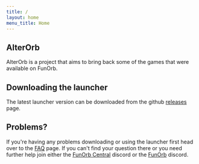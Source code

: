 ```yaml
---
title: /
layout: home
menu_title: Home
---
```

## AlterOrb

AlterOrb is a project that aims to bring back some of the games that were available on FunOrb.

## Downloading the launcher

The latest launcher version can be downloaded from the github [releases](https://github.com/alterorb/alterorb-launcher/releases) page.

## Problems?

If you're having any problems downloading or using the launcher first head over to the [FAQ](faq.html) page. 
If you can't find your question there or you need further help join either the [FunOrb Central](https://discordapp.com/invite/a4qUynM) discord or the [FunOrb](https://discordapp.com/invite/MGfDrDf) discord.